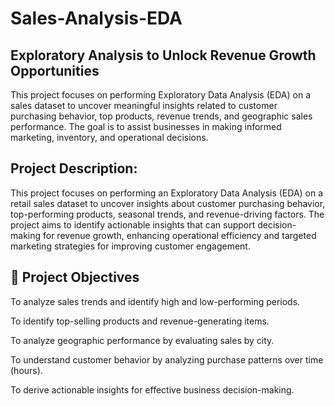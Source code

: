 # Sales-Analysis-EDA

## Exploratory Analysis to Unlock Revenue Growth Opportunities

This project focuses on performing Exploratory Data Analysis (EDA) on a sales dataset to uncover meaningful insights related to customer purchasing behavior, top products, revenue trends, and geographic sales performance. The goal is to assist businesses in making informed marketing, inventory, and operational decisions.

## Project Description:

This project focuses on performing an Exploratory Data Analysis (EDA) on a retail sales dataset to uncover insights about customer purchasing behavior, top-performing products, seasonal trends, and revenue-driving factors. The project aims to identify actionable insights that can support decision-making for revenue growth, enhancing operational efficiency and targeted marketing strategies for improving customer engagement.

## 🎯 Project Objectives

To analyze sales trends and identify high and low-performing periods.

To identify top-selling products and revenue-generating items.

To analyze geographic performance by evaluating sales by city.

To understand customer behavior by analyzing purchase patterns over time (hours).

To derive actionable insights for effective business decision-making.



